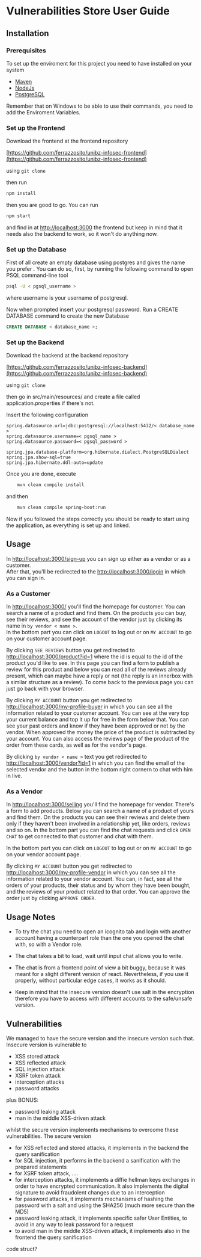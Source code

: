 #  Vulnerabilities Store User Guide

## Installation


### Prerequisites 

To set up the enviroment for this project you need to have installed on your system
- [Maven](https://maven.apache.org/download.cgi)
- [NodeJs](https://nodejs.org/en/download)
- [PostgreSQL](https://www.postgresql.org/download/)

Remember that on Windows to be able to use their commands, you need to add the Enviroment Variables.  

### Set up the Frontend

Download the frontend at the frontend repository   

[https://github.com/ferrazzosito/unibz-infosec-frontend](https://github.com/ferrazzosito/unibz-infosec-frontend) 
  
using `git clone`  
  
then run   
  
```bash
npm install
```

then you are good to go. You can run  
  
```bash
npm start
```
  
and find in at [http://localhost:3000](http://localhost:3000/) the frontend but keep in mind that it needs also the backend to work, so it won't do anything now.  


### Set up the Database   
  
First of all create an empty database using postgres and gives the name you prefer  .
You can do so, first, by running the following command to open PSQL command-line tool  
  
```bash
psql -U < pgsql_username >
``` 
where username is your username of postgresql.
  
Now when prompted insert your postgresql password.
Run a CREATE DATABASE command to create the new Database

```sql
CREATE DATABASE < database_name >;
```
 
### Set up the Backend

Download the backend at the backend repository   

[https://github.com/ferrazzosito/unibz-infosec-backend](https://github.com/ferrazzosito/unibz-infosec-backend) 
  
using `git clone` 
  
then go in src/main/resources/ and create a file called application.properties if there's not.
  
Insert the following configuration  

```
spring.datasource.url=jdbc:postgresql://localhost:5432/< database_name >
spring.datasource.username=< pgsql_name >
spring.datasource.password=< pgsql_password >

spring.jpa.database-platform=org.hibernate.dialect.PostgreSQLDialect
spring.jpa.show-sql=true
spring.jpa.hibernate.ddl-auto=update
```

Once you are done, execute  
  
```bash
    mvn clean compile install
```
    
and then   
  
```bash  
    mvn clean compile spring-boot:run  
```  
  
Now if you followed the steps correctly you should be ready to start using the application, as everything is set up and linked.


## Usage 

In [http://localhost:3000/sign-up](http://localhost:3000/sign-up) you can sign up either as a vendor or as a customer.  
After that, you'll be redirected to the [http://localhost:3000/login](http://localhost:3000/login) in which you can sign in.  

### As a Customer  

In [http://localhost:3000/](http://localhost:3000/) you'll find the homepage for customer. You can search a name of a product
and find them. On the products you can buy, see their reviews, and see the account of the vendor just by clicking its name in
`by vendor < name >`.  
In the bottom part you can click on `LOGOUT` to log out or on `MY ACCOUNT` to go on your customer account page.    
  
By clicking `SEE REVIEWS` button you get redirected to [http://localhost:3000/product?id=1](http://localhost:3000/product?id=1) where the id is equal to the id of the product you'd like to see. In this page you can find a form to publish a review for this product and below you can read all of the reviews already present, which can maybe have a reply or not (the reply is an innerbox with a similar structure as a review). To come back to the previous page you can just go back with your browser.  

By clicking `MY ACCOUNT` button you get redirected to [http://localhost:3000/my-profile-buyer](http://localhost:3000/my-profile-buyer) in which you can see all the information related to your customer account. You can see at the very top your current balance and top it up for free in the form below that. You can see your past orders and know if they have been approved or not by the vendor. When approved the money the price of the product is subtracted by your account. You can also access the reviews page of the product of the order from these cards, as well as for the vendor's page.

By clicking `by vendor < name >` text you get redirected to [http://localhost:3000/vendor?id=1](http://localhost:3000/vendor?id=1) in which you can find the email of the selected vendor and the button in the bottom right cornern to chat with him in live.




### As a Vendor

In [http://localhost:3000/selling](http://localhost:3000/selling) you'll find the homepage for vendor. There's a form to add products. Below you can search a name of a product of yours and find them. On the products you can see their reviews and delete them only if they haven't been involved in a relationship yet, like orders, reviews and so on.
In the bottom part you can find the chat requests and click `OPEN CHAT` to get connected to that customer and chat with them.  

In the bottom part you can click on `LOGOUT` to log out or on `MY ACCOUNT` to go on your vendor account page.  
  
By clicking `MY ACCOUNT` button you get redirected to [http://localhost:3000/my-profile-vendor](http://localhost:3000/my-profile-vendor) in which you can see all the information related to your vendor account. You can, in fact, see all the orders of your products, their status and by whom they have been bought, and the reviews of your product related to that order. You can approve the order just by clicking `APPROVE ORDER`. 


## Usage Notes

- To try the chat you need to open an icognito tab and login with another account having a counterpart role than the one you opened the chat with, so with a Vendor role.

- The chat takes a bit to load, wait until input chat allows you to write.

- The chat is from a frontend point of view a bit buggy, because it was meant for a slight different version of react. Nevertheless, if you use it properly, without particular edge cases, it works as it should.

- Keep in mind that the insecure version doesn't use salt in the encryption therefore you have to access with different accounts to the safe/unsafe version.

## Vulnerabilities

We managed to have the secure version and the insecure version such that.
Insecure version is vulnerable to 
- XSS stored attack
- XSS reflected attack
- SQL injection attack
- XSRF token attack
- interception attacks 
- password attacks

plus BONUS:
- password leaking attack
- man in the middle XSS-driven attack

whilst the secure version implements mechanisms to overcome these vulnerabilities.
The secure version 
- for XSS reflected and stored attacks, it implements in the backend the query sanification
- for SQL injection, it performs in the backend a sanification with the prepared statements
- for XSRF token attack, ....
- for interception attacks, it implements a diffie hellman keys exchanges in order to have encrypted communication. It also implements the digital signature to avoid fraudolent changes due to an interception
- for password attacks, it implements mechanisms of hashing the password with a salt and using the SHA256 (much more secure than the MD5)
- password leaking attack, it implements specific safer User Entities, to avoid in any way to leak password for a request
- to avoid man in the middle XSS-driven attack, it implements also in the frontend the query sanification


code struct?